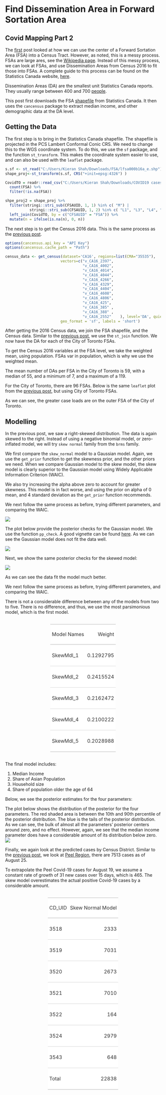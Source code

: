 Find Dissemination Area in Forward Sortation Area
================

## Covid Mapping Part 2

The [first]() post looked at how we can use the center of a Forward
Sortation Area (FSA) into a Census Tract. However, as noted, this is a
messy process. FSAs are large ares, see the [Wikipedia
page](https://en.wikipedia.org/wiki/List_of_postal_codes_of_Canada:_M).
Instead of this messy process, we can look at FSAs, and use
Dissemination Areas from Census 2016 to fit those into FSAs. A complete
guide to this process can be found on the Statistics Canada website,
[here](file:///C:/Users/Kieran%20Shah/Downloads/92-179-g2011001-eng.pdf).

Dissemination Areas (DA) are the smallest unit Statistics Canada
reports. They usually range between 400 and 700
[people](https://en.wikipedia.org/wiki/Census_geographic_units_of_Canada#Dissemination_areas).

This post first downloads the FSA
[shapefile](https://www12.statcan.gc.ca/census-recensement/alternative_alternatif.cfm?l=eng&dispext=zip&teng=lfsa000b16a_e.zip&k=%20%20%20%2044221&loc=http://www12.statcan.gc.ca/census-recensement/2011/geo/bound-limit/files-fichiers/2016/lfsa000b16a_e.zip)
from Statistics Canada. It then uses the `cancensus` package to extract
median income, and other demographic data at the DA level.

## Getting the Data

The first step is to bring in the Statistics Canada shapefile. The
shapefile is projected in the PCS Lambert Conformal Conic CRS. We need
to change this to the WGS coordinate system. To do this, we use the `sf`
package, and the function `st_transform`. This makes the coordinate
system easier to use, and can also be used with the `leaflet` package.

``` r
s.sf <- st_read("C:/Users/Kieran Shah/Downloads/FSA/lfsa000b16a_e.shp")
shape_proj<-st_transform(s.sf, CRS("+init=epsg:4326") )

CovidTO = readr::read_csv("C:/Users/Kieran Shah/Downloads/COVID19 cases.csv") %>% 
  count(FSA) %>% 
  filter(!is.na(FSA))

shpe_proj2 = shape_proj %>% 
  filter(stringi::stri_sub(CFSAUID, 1, 1) %in% c( "M") | 
           stringi::stri_sub(CFSAUID, 1, 2) %in% c( "L1", "L3", "L4", "L5", "L6", "L7")) %>% 
  left_join(CovidTO, by = c("CFSAUID" = "FSA")) %>% 
  mutate(n = ifelse(is.na(n), 0, n))
```

The next step is to get the Census 2016 data. This is the same process
as the [previous
post](https://kieranshah.netlify.app/2020/08/26/covid-mapping/).

``` r
options(cancensus.api_key = "API Key")
options(cancensus.cache_path = "Path")

census_data <- get_census(dataset='CA16', regions=list(CMA="35535"),
                         vectors=c("v_CA16_2397",
                                   "v_CA16_4002",
                                   "v_CA16_4014",
                                   "v_CA16_4044",
                                   "v_CA16_4266",
                                   "v_CA16_4329",
                                   "v_CA16_4404",
                                   "v_CA16_4608",
                                   "v_CA16_4806",
                                   "v_CA16_425",
                                   "v_CA16_385" ,
                                   "v_CA16_388" ,
                                   "v_CA16_2552"    ), level='DA', quiet = TRUE,
                         geo_format = 'sf', labels = 'short')
```

After getting the 2016 Census data, we join the FSA shapefile, and the
Census data. Similar to the [previous
post](https://kieranshah.netlify.app/2020/08/26/covid-mapping/), we use
the `st_join` function. We now have the DA for each of the City of
Toronto FSAs.

To get the Census 2016 variables at the FSA level, we take the weighted
mean, using population. FSAs var in population, which is why we use the
weighted mean.

The mean number of DAs per FSA in the City of Toronto is 59, with a
median of 55, and a minimum of 7, and a maximum of a 119.

For the City of Toronto, there are 96 FSAs. Below is the same `leaflet`
plot from the [previous
post](https://kieranshah.netlify.app/2020/08/26/covid-mapping/), but
using City of Toronto FSAs.

As we can see, the greater case loads are on the outer FSA of the City
of Toronto.

## Modelling

In the previous post, we saw a right-skewed distribution. The data is
again skewed to the right. Instead of using a negative binomial model,
or zero-inflated model, we will try `skew normal` family from the `brms`
family.

We first compare the `skew_normal` model to a Gaussian model. Again, we
use the `get_prior` function to get the skewness prior, and the other
priors we need. When we compare Gaussian model to the skew model, the
skew model is clearly superior to the Gaussian model using Widely
Applicable Information Criterion (WAIC).

We also try increasing the alpha above zero to account for greater
skewness. This model is in fact worse, and using the prior on alpha of 0
mean, and 4 standard deviation as the `get_prior` function recommends.

We next follow the same process as before, trying different parameters,
and comparing the WAIC.

![](FSA_to_DA_files/figure-gfm/densPlt-1.png)<!-- -->

The plot below provide the posterior checks for the Gaussian model. We
use the function `pp_check`. A good vignette can be found
[here](https://cran.r-project.org/web/packages/bayesplot/vignettes/graphical-ppcs.html).
As we can see the Gaussian model does not fit the data well.

![](FSA_to_DA_files/figure-gfm/GaussianPP_plt-1.png)<!-- -->

Next, we show the same posterior checks for the skewed model:

![](FSA_to_DA_files/figure-gfm/skew_plt-1.png)<!-- -->

As we can see the data fit the model much better.

We next follow the same process as before, trying different parameters,
and comparing the WAIC.

There is not a considerable difference between any of the models from
two to five. There is no difference, and thus, we use the most
parsimonious model, which is the first model.

<!--html_preserve-->

<style>html {
  font-family: -apple-system, BlinkMacSystemFont, 'Segoe UI', Roboto, Oxygen, Ubuntu, Cantarell, 'Helvetica Neue', 'Fira Sans', 'Droid Sans', Arial, sans-serif;
}

#vhhfthrxpq .gt_table {
  display: table;
  border-collapse: collapse;
  margin-left: auto;
  margin-right: auto;
  color: #333333;
  font-size: 16px;
  background-color: #FFFFFF;
  width: auto;
  border-top-style: solid;
  border-top-width: 2px;
  border-top-color: #A8A8A8;
  border-right-style: none;
  border-right-width: 2px;
  border-right-color: #D3D3D3;
  border-bottom-style: solid;
  border-bottom-width: 2px;
  border-bottom-color: #A8A8A8;
  border-left-style: none;
  border-left-width: 2px;
  border-left-color: #D3D3D3;
}

#vhhfthrxpq .gt_heading {
  background-color: #FFFFFF;
  text-align: center;
  border-bottom-color: #FFFFFF;
  border-left-style: none;
  border-left-width: 1px;
  border-left-color: #D3D3D3;
  border-right-style: none;
  border-right-width: 1px;
  border-right-color: #D3D3D3;
}

#vhhfthrxpq .gt_title {
  color: #333333;
  font-size: 125%;
  font-weight: initial;
  padding-top: 4px;
  padding-bottom: 4px;
  border-bottom-color: #FFFFFF;
  border-bottom-width: 0;
}

#vhhfthrxpq .gt_subtitle {
  color: #333333;
  font-size: 85%;
  font-weight: initial;
  padding-top: 0;
  padding-bottom: 4px;
  border-top-color: #FFFFFF;
  border-top-width: 0;
}

#vhhfthrxpq .gt_bottom_border {
  border-bottom-style: solid;
  border-bottom-width: 2px;
  border-bottom-color: #D3D3D3;
}

#vhhfthrxpq .gt_col_headings {
  border-top-style: solid;
  border-top-width: 2px;
  border-top-color: #D3D3D3;
  border-bottom-style: solid;
  border-bottom-width: 2px;
  border-bottom-color: #D3D3D3;
  border-left-style: none;
  border-left-width: 1px;
  border-left-color: #D3D3D3;
  border-right-style: none;
  border-right-width: 1px;
  border-right-color: #D3D3D3;
}

#vhhfthrxpq .gt_col_heading {
  color: #333333;
  background-color: #FFFFFF;
  font-size: 100%;
  font-weight: normal;
  text-transform: inherit;
  border-left-style: none;
  border-left-width: 1px;
  border-left-color: #D3D3D3;
  border-right-style: none;
  border-right-width: 1px;
  border-right-color: #D3D3D3;
  vertical-align: bottom;
  padding-top: 5px;
  padding-bottom: 6px;
  padding-left: 5px;
  padding-right: 5px;
  overflow-x: hidden;
}

#vhhfthrxpq .gt_column_spanner_outer {
  color: #333333;
  background-color: #FFFFFF;
  font-size: 100%;
  font-weight: normal;
  text-transform: inherit;
  padding-top: 0;
  padding-bottom: 0;
  padding-left: 4px;
  padding-right: 4px;
}

#vhhfthrxpq .gt_column_spanner_outer:first-child {
  padding-left: 0;
}

#vhhfthrxpq .gt_column_spanner_outer:last-child {
  padding-right: 0;
}

#vhhfthrxpq .gt_column_spanner {
  border-bottom-style: solid;
  border-bottom-width: 2px;
  border-bottom-color: #D3D3D3;
  vertical-align: bottom;
  padding-top: 5px;
  padding-bottom: 6px;
  overflow-x: hidden;
  display: inline-block;
  width: 100%;
}

#vhhfthrxpq .gt_group_heading {
  padding: 8px;
  color: #333333;
  background-color: #FFFFFF;
  font-size: 100%;
  font-weight: initial;
  text-transform: inherit;
  border-top-style: solid;
  border-top-width: 2px;
  border-top-color: #D3D3D3;
  border-bottom-style: solid;
  border-bottom-width: 2px;
  border-bottom-color: #D3D3D3;
  border-left-style: none;
  border-left-width: 1px;
  border-left-color: #D3D3D3;
  border-right-style: none;
  border-right-width: 1px;
  border-right-color: #D3D3D3;
  vertical-align: middle;
}

#vhhfthrxpq .gt_empty_group_heading {
  padding: 0.5px;
  color: #333333;
  background-color: #FFFFFF;
  font-size: 100%;
  font-weight: initial;
  border-top-style: solid;
  border-top-width: 2px;
  border-top-color: #D3D3D3;
  border-bottom-style: solid;
  border-bottom-width: 2px;
  border-bottom-color: #D3D3D3;
  vertical-align: middle;
}

#vhhfthrxpq .gt_striped {
  background-color: rgba(128, 128, 128, 0.05);
}

#vhhfthrxpq .gt_from_md > :first-child {
  margin-top: 0;
}

#vhhfthrxpq .gt_from_md > :last-child {
  margin-bottom: 0;
}

#vhhfthrxpq .gt_row {
  padding-top: 8px;
  padding-bottom: 8px;
  padding-left: 5px;
  padding-right: 5px;
  margin: 10px;
  border-top-style: solid;
  border-top-width: 1px;
  border-top-color: #D3D3D3;
  border-left-style: none;
  border-left-width: 1px;
  border-left-color: #D3D3D3;
  border-right-style: none;
  border-right-width: 1px;
  border-right-color: #D3D3D3;
  vertical-align: middle;
  overflow-x: hidden;
}

#vhhfthrxpq .gt_stub {
  color: #333333;
  background-color: #FFFFFF;
  font-size: 100%;
  font-weight: initial;
  text-transform: inherit;
  border-right-style: solid;
  border-right-width: 2px;
  border-right-color: #D3D3D3;
  padding-left: 12px;
}

#vhhfthrxpq .gt_summary_row {
  color: #333333;
  background-color: #FFFFFF;
  text-transform: inherit;
  padding-top: 8px;
  padding-bottom: 8px;
  padding-left: 5px;
  padding-right: 5px;
}

#vhhfthrxpq .gt_first_summary_row {
  padding-top: 8px;
  padding-bottom: 8px;
  padding-left: 5px;
  padding-right: 5px;
  border-top-style: solid;
  border-top-width: 2px;
  border-top-color: #D3D3D3;
}

#vhhfthrxpq .gt_grand_summary_row {
  color: #333333;
  background-color: #FFFFFF;
  text-transform: inherit;
  padding-top: 8px;
  padding-bottom: 8px;
  padding-left: 5px;
  padding-right: 5px;
}

#vhhfthrxpq .gt_first_grand_summary_row {
  padding-top: 8px;
  padding-bottom: 8px;
  padding-left: 5px;
  padding-right: 5px;
  border-top-style: double;
  border-top-width: 6px;
  border-top-color: #D3D3D3;
}

#vhhfthrxpq .gt_table_body {
  border-top-style: solid;
  border-top-width: 2px;
  border-top-color: #D3D3D3;
  border-bottom-style: solid;
  border-bottom-width: 2px;
  border-bottom-color: #D3D3D3;
}

#vhhfthrxpq .gt_footnotes {
  color: #333333;
  background-color: #FFFFFF;
  border-bottom-style: none;
  border-bottom-width: 2px;
  border-bottom-color: #D3D3D3;
  border-left-style: none;
  border-left-width: 2px;
  border-left-color: #D3D3D3;
  border-right-style: none;
  border-right-width: 2px;
  border-right-color: #D3D3D3;
}

#vhhfthrxpq .gt_footnote {
  margin: 0px;
  font-size: 90%;
  padding: 4px;
}

#vhhfthrxpq .gt_sourcenotes {
  color: #333333;
  background-color: #FFFFFF;
  border-bottom-style: none;
  border-bottom-width: 2px;
  border-bottom-color: #D3D3D3;
  border-left-style: none;
  border-left-width: 2px;
  border-left-color: #D3D3D3;
  border-right-style: none;
  border-right-width: 2px;
  border-right-color: #D3D3D3;
}

#vhhfthrxpq .gt_sourcenote {
  font-size: 90%;
  padding: 4px;
}

#vhhfthrxpq .gt_left {
  text-align: left;
}

#vhhfthrxpq .gt_center {
  text-align: center;
}

#vhhfthrxpq .gt_right {
  text-align: right;
  font-variant-numeric: tabular-nums;
}

#vhhfthrxpq .gt_font_normal {
  font-weight: normal;
}

#vhhfthrxpq .gt_font_bold {
  font-weight: bold;
}

#vhhfthrxpq .gt_font_italic {
  font-style: italic;
}

#vhhfthrxpq .gt_super {
  font-size: 65%;
}

#vhhfthrxpq .gt_footnote_marks {
  font-style: italic;
  font-size: 65%;
}
</style>

<div id="vhhfthrxpq" style="overflow-x:auto;overflow-y:auto;width:auto;height:auto;">

<table class="gt_table">

<thead class="gt_col_headings">

<tr>

<th class="gt_col_heading gt_columns_bottom_border gt_left" rowspan="1" colspan="1">

Model Names

</th>

<th class="gt_col_heading gt_columns_bottom_border gt_right" rowspan="1" colspan="1">

Weight

</th>

</tr>

</thead>

<tbody class="gt_table_body">

<tr>

<td class="gt_row gt_left">

SkewMdl\_1

</td>

<td class="gt_row gt_right">

0.1292795

</td>

</tr>

<tr>

<td class="gt_row gt_left">

SkewMdl\_2

</td>

<td class="gt_row gt_right">

0.2415524

</td>

</tr>

<tr>

<td class="gt_row gt_left">

SkewMdl\_3

</td>

<td class="gt_row gt_right">

0.2162472

</td>

</tr>

<tr>

<td class="gt_row gt_left">

SkewMdl\_4

</td>

<td class="gt_row gt_right">

0.2100222

</td>

</tr>

<tr>

<td class="gt_row gt_left">

SkewMdl\_5

</td>

<td class="gt_row gt_right">

0.2028988

</td>

</tr>

</tbody>

</table>

</div>

<!--/html_preserve-->

The final model includes:

1.  Median Income
2.  Share of Asian Population
3.  Household size
4.  Share of population older the age of 64

Below, we see the posterior estimates for the four parameters:

The plot below shows the distribution of the posterior for the four
parameters. The red shaded area is between the 10th and 90th percentile
of the posterior distribution. The blue is the tails of the posterior
distribution. As we can see, the bulk of almost all the parameters’
posterior centers around zero, and no effect. However, again, we see
that the median income parameter does have a considerable amount of its
distribution below zero.
![](FSA_to_DA_files/figure-gfm/postcoefdistr-1.png)<!-- -->

Finally, we again look at the predicted cases by Census District.
Similar to the [previous
post](https://kieranshah.netlify.app/2020/08/26/covid-mapping/), we look
at [Peel Region](https://www.peelregion.ca/coronavirus/case-status/),
there are 7513 cases as of August 25.

To extrapolate the Peel Covid-19 cases for August 19, we assume a
constant rate of growth of 31 new cases over 15 days, which is 465. The
skew model overestimates the actual positive Covid-19 cases by a
considerable amount.

<!--html_preserve-->

<style>html {
  font-family: -apple-system, BlinkMacSystemFont, 'Segoe UI', Roboto, Oxygen, Ubuntu, Cantarell, 'Helvetica Neue', 'Fira Sans', 'Droid Sans', Arial, sans-serif;
}

#yebriauxpw .gt_table {
  display: table;
  border-collapse: collapse;
  margin-left: auto;
  margin-right: auto;
  color: #333333;
  font-size: 16px;
  background-color: #FFFFFF;
  width: auto;
  border-top-style: solid;
  border-top-width: 2px;
  border-top-color: #A8A8A8;
  border-right-style: none;
  border-right-width: 2px;
  border-right-color: #D3D3D3;
  border-bottom-style: solid;
  border-bottom-width: 2px;
  border-bottom-color: #A8A8A8;
  border-left-style: none;
  border-left-width: 2px;
  border-left-color: #D3D3D3;
}

#yebriauxpw .gt_heading {
  background-color: #FFFFFF;
  text-align: center;
  border-bottom-color: #FFFFFF;
  border-left-style: none;
  border-left-width: 1px;
  border-left-color: #D3D3D3;
  border-right-style: none;
  border-right-width: 1px;
  border-right-color: #D3D3D3;
}

#yebriauxpw .gt_title {
  color: #333333;
  font-size: 125%;
  font-weight: initial;
  padding-top: 4px;
  padding-bottom: 4px;
  border-bottom-color: #FFFFFF;
  border-bottom-width: 0;
}

#yebriauxpw .gt_subtitle {
  color: #333333;
  font-size: 85%;
  font-weight: initial;
  padding-top: 0;
  padding-bottom: 4px;
  border-top-color: #FFFFFF;
  border-top-width: 0;
}

#yebriauxpw .gt_bottom_border {
  border-bottom-style: solid;
  border-bottom-width: 2px;
  border-bottom-color: #D3D3D3;
}

#yebriauxpw .gt_col_headings {
  border-top-style: solid;
  border-top-width: 2px;
  border-top-color: #D3D3D3;
  border-bottom-style: solid;
  border-bottom-width: 2px;
  border-bottom-color: #D3D3D3;
  border-left-style: none;
  border-left-width: 1px;
  border-left-color: #D3D3D3;
  border-right-style: none;
  border-right-width: 1px;
  border-right-color: #D3D3D3;
}

#yebriauxpw .gt_col_heading {
  color: #333333;
  background-color: #FFFFFF;
  font-size: 100%;
  font-weight: normal;
  text-transform: inherit;
  border-left-style: none;
  border-left-width: 1px;
  border-left-color: #D3D3D3;
  border-right-style: none;
  border-right-width: 1px;
  border-right-color: #D3D3D3;
  vertical-align: bottom;
  padding-top: 5px;
  padding-bottom: 6px;
  padding-left: 5px;
  padding-right: 5px;
  overflow-x: hidden;
}

#yebriauxpw .gt_column_spanner_outer {
  color: #333333;
  background-color: #FFFFFF;
  font-size: 100%;
  font-weight: normal;
  text-transform: inherit;
  padding-top: 0;
  padding-bottom: 0;
  padding-left: 4px;
  padding-right: 4px;
}

#yebriauxpw .gt_column_spanner_outer:first-child {
  padding-left: 0;
}

#yebriauxpw .gt_column_spanner_outer:last-child {
  padding-right: 0;
}

#yebriauxpw .gt_column_spanner {
  border-bottom-style: solid;
  border-bottom-width: 2px;
  border-bottom-color: #D3D3D3;
  vertical-align: bottom;
  padding-top: 5px;
  padding-bottom: 6px;
  overflow-x: hidden;
  display: inline-block;
  width: 100%;
}

#yebriauxpw .gt_group_heading {
  padding: 8px;
  color: #333333;
  background-color: #FFFFFF;
  font-size: 100%;
  font-weight: initial;
  text-transform: inherit;
  border-top-style: solid;
  border-top-width: 2px;
  border-top-color: #D3D3D3;
  border-bottom-style: solid;
  border-bottom-width: 2px;
  border-bottom-color: #D3D3D3;
  border-left-style: none;
  border-left-width: 1px;
  border-left-color: #D3D3D3;
  border-right-style: none;
  border-right-width: 1px;
  border-right-color: #D3D3D3;
  vertical-align: middle;
}

#yebriauxpw .gt_empty_group_heading {
  padding: 0.5px;
  color: #333333;
  background-color: #FFFFFF;
  font-size: 100%;
  font-weight: initial;
  border-top-style: solid;
  border-top-width: 2px;
  border-top-color: #D3D3D3;
  border-bottom-style: solid;
  border-bottom-width: 2px;
  border-bottom-color: #D3D3D3;
  vertical-align: middle;
}

#yebriauxpw .gt_striped {
  background-color: rgba(128, 128, 128, 0.05);
}

#yebriauxpw .gt_from_md > :first-child {
  margin-top: 0;
}

#yebriauxpw .gt_from_md > :last-child {
  margin-bottom: 0;
}

#yebriauxpw .gt_row {
  padding-top: 8px;
  padding-bottom: 8px;
  padding-left: 5px;
  padding-right: 5px;
  margin: 10px;
  border-top-style: solid;
  border-top-width: 1px;
  border-top-color: #D3D3D3;
  border-left-style: none;
  border-left-width: 1px;
  border-left-color: #D3D3D3;
  border-right-style: none;
  border-right-width: 1px;
  border-right-color: #D3D3D3;
  vertical-align: middle;
  overflow-x: hidden;
}

#yebriauxpw .gt_stub {
  color: #333333;
  background-color: #FFFFFF;
  font-size: 100%;
  font-weight: initial;
  text-transform: inherit;
  border-right-style: solid;
  border-right-width: 2px;
  border-right-color: #D3D3D3;
  padding-left: 12px;
}

#yebriauxpw .gt_summary_row {
  color: #333333;
  background-color: #FFFFFF;
  text-transform: inherit;
  padding-top: 8px;
  padding-bottom: 8px;
  padding-left: 5px;
  padding-right: 5px;
}

#yebriauxpw .gt_first_summary_row {
  padding-top: 8px;
  padding-bottom: 8px;
  padding-left: 5px;
  padding-right: 5px;
  border-top-style: solid;
  border-top-width: 2px;
  border-top-color: #D3D3D3;
}

#yebriauxpw .gt_grand_summary_row {
  color: #333333;
  background-color: #FFFFFF;
  text-transform: inherit;
  padding-top: 8px;
  padding-bottom: 8px;
  padding-left: 5px;
  padding-right: 5px;
}

#yebriauxpw .gt_first_grand_summary_row {
  padding-top: 8px;
  padding-bottom: 8px;
  padding-left: 5px;
  padding-right: 5px;
  border-top-style: double;
  border-top-width: 6px;
  border-top-color: #D3D3D3;
}

#yebriauxpw .gt_table_body {
  border-top-style: solid;
  border-top-width: 2px;
  border-top-color: #D3D3D3;
  border-bottom-style: solid;
  border-bottom-width: 2px;
  border-bottom-color: #D3D3D3;
}

#yebriauxpw .gt_footnotes {
  color: #333333;
  background-color: #FFFFFF;
  border-bottom-style: none;
  border-bottom-width: 2px;
  border-bottom-color: #D3D3D3;
  border-left-style: none;
  border-left-width: 2px;
  border-left-color: #D3D3D3;
  border-right-style: none;
  border-right-width: 2px;
  border-right-color: #D3D3D3;
}

#yebriauxpw .gt_footnote {
  margin: 0px;
  font-size: 90%;
  padding: 4px;
}

#yebriauxpw .gt_sourcenotes {
  color: #333333;
  background-color: #FFFFFF;
  border-bottom-style: none;
  border-bottom-width: 2px;
  border-bottom-color: #D3D3D3;
  border-left-style: none;
  border-left-width: 2px;
  border-left-color: #D3D3D3;
  border-right-style: none;
  border-right-width: 2px;
  border-right-color: #D3D3D3;
}

#yebriauxpw .gt_sourcenote {
  font-size: 90%;
  padding: 4px;
}

#yebriauxpw .gt_left {
  text-align: left;
}

#yebriauxpw .gt_center {
  text-align: center;
}

#yebriauxpw .gt_right {
  text-align: right;
  font-variant-numeric: tabular-nums;
}

#yebriauxpw .gt_font_normal {
  font-weight: normal;
}

#yebriauxpw .gt_font_bold {
  font-weight: bold;
}

#yebriauxpw .gt_font_italic {
  font-style: italic;
}

#yebriauxpw .gt_super {
  font-size: 65%;
}

#yebriauxpw .gt_footnote_marks {
  font-style: italic;
  font-size: 65%;
}
</style>

<div id="yebriauxpw" style="overflow-x:auto;overflow-y:auto;width:auto;height:auto;">

<table class="gt_table">

<thead class="gt_col_headings">

<tr>

<th class="gt_col_heading gt_columns_bottom_border gt_left" rowspan="1" colspan="1">

CD\_UID

</th>

<th class="gt_col_heading gt_columns_bottom_border gt_right" rowspan="1" colspan="1">

Skew Normal Model

</th>

</tr>

</thead>

<tbody class="gt_table_body">

<tr>

<td class="gt_row gt_left">

3518

</td>

<td class="gt_row gt_right">

2333

</td>

</tr>

<tr>

<td class="gt_row gt_left">

3519

</td>

<td class="gt_row gt_right">

7031

</td>

</tr>

<tr>

<td class="gt_row gt_left">

3520

</td>

<td class="gt_row gt_right">

2673

</td>

</tr>

<tr>

<td class="gt_row gt_left">

3521

</td>

<td class="gt_row gt_right">

7010

</td>

</tr>

<tr>

<td class="gt_row gt_left">

3522

</td>

<td class="gt_row gt_right">

164

</td>

</tr>

<tr>

<td class="gt_row gt_left">

3524

</td>

<td class="gt_row gt_right">

2979

</td>

</tr>

<tr>

<td class="gt_row gt_left">

3543

</td>

<td class="gt_row gt_right">

648

</td>

</tr>

<tr>

<td class="gt_row gt_left">

Total

</td>

<td class="gt_row gt_right">

22838

</td>

</tr>

</tbody>

</table>

</div>

<!--/html_preserve-->
